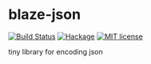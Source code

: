 blaze-json
===
[![Build Status](https://travis-ci.org/philopon/blaze-json.svg?branch=master)](https://travis-ci.org/philopon/blaze-json)
[![Hackage](http://img.shields.io/hackage/v/blaze-json.svg)](https://hackage.haskell.org/package/blaze-json)
[![MIT license](http://img.shields.io/badge/license-MIT-blue.svg)](LICENSE)

tiny library for encoding json

